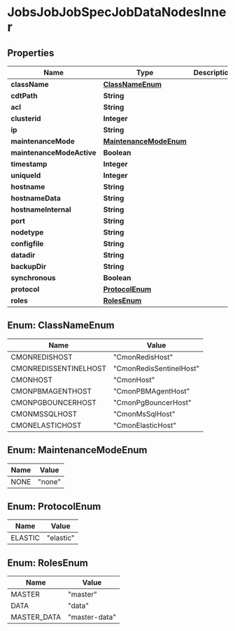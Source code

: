 

# JobsJobJobSpecJobDataNodesInner


## Properties

| Name | Type | Description | Notes |
|------------ | ------------- | ------------- | -------------|
|**className** | [**ClassNameEnum**](#ClassNameEnum) |  |  [optional] |
|**cdtPath** | **String** |  |  [optional] |
|**acl** | **String** |  |  [optional] |
|**clusterid** | **Integer** |  |  [optional] |
|**ip** | **String** |  |  [optional] |
|**maintenanceMode** | [**MaintenanceModeEnum**](#MaintenanceModeEnum) |  |  [optional] |
|**maintenanceModeActive** | **Boolean** |  |  [optional] |
|**timestamp** | **Integer** |  |  [optional] |
|**uniqueId** | **Integer** |  |  [optional] |
|**hostname** | **String** |  |  [optional] |
|**hostnameData** | **String** |  |  [optional] |
|**hostnameInternal** | **String** |  |  [optional] |
|**port** | **String** |  |  [optional] |
|**nodetype** | **String** |  |  [optional] |
|**configfile** | **String** |  |  [optional] |
|**datadir** | **String** |  |  [optional] |
|**backupDir** | **String** |  |  [optional] |
|**synchronous** | **Boolean** |  |  [optional] |
|**protocol** | [**ProtocolEnum**](#ProtocolEnum) |  |  [optional] |
|**roles** | [**RolesEnum**](#RolesEnum) |  |  [optional] |



## Enum: ClassNameEnum

| Name | Value |
|---- | -----|
| CMONREDISHOST | &quot;CmonRedisHost&quot; |
| CMONREDISSENTINELHOST | &quot;CmonRedisSentinelHost&quot; |
| CMONHOST | &quot;CmonHost&quot; |
| CMONPBMAGENTHOST | &quot;CmonPBMAgentHost&quot; |
| CMONPGBOUNCERHOST | &quot;CmonPgBouncerHost&quot; |
| CMONMSSQLHOST | &quot;CmonMsSqlHost&quot; |
| CMONELASTICHOST | &quot;CmonElasticHost&quot; |



## Enum: MaintenanceModeEnum

| Name | Value |
|---- | -----|
| NONE | &quot;none&quot; |



## Enum: ProtocolEnum

| Name | Value |
|---- | -----|
| ELASTIC | &quot;elastic&quot; |



## Enum: RolesEnum

| Name | Value |
|---- | -----|
| MASTER | &quot;master&quot; |
| DATA | &quot;data&quot; |
| MASTER_DATA | &quot;master-data&quot; |



